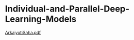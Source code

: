 # Individual-and-Parallel-Deep-Learning-Models
[ArkajyotiSaha.pdf](https://github.com/user-attachments/files/20843403/ArkajyotiSaha.pdf)
